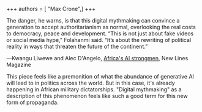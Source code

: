 +++
authors = [ "Max Crone",]
+++

The danger, he warns, is that this digital mythmaking can convince a generation to accept authoritarianism as normal, overlooking the real costs to democracy, peace and development. “This is not just about fake videos or social media hype,” Folahanmi said. “It’s about the rewriting of political reality in ways that threaten the future of the continent.”

—Kwangu Liwewe and Alec D'Angelo, [Africa's AI strongmen](https://newlinesmag.com/reportage/africas-ai-strongmen/), New Lines Magazine

This piece feels like a premonition of what the abundance of generative AI will lead to in politics across the world.
But in this case, it's already happening in African military dictatorships.
"Digital mythmaking" as a description of this phenomenon feels like such a good term for this new form of propaganda.


